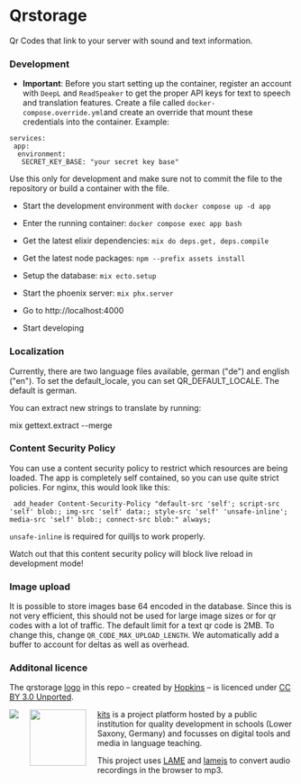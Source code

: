 # Qrstorage

Qr Codes that link to your server with sound and text information.

### Development

- **Important**: Before you start setting up the container, register an account with `DeepL` and `ReadSpeaker` to get the proper API keys for text to speech and translation features. Create a file called `docker-compose.override.yml`and create an override that mount these credentials into the container. Example:

```
services:
 app:
  environment:
   SECRET_KEY_BASE: "your secret key base"
```

Use this only for development and make sure not to commit the file to the repository or build a container with the file.

- Start the development environment with `docker compose up -d app`

- Enter the running container: `docker compose exec app bash`

- Get the latest elixir dependencies: `mix do deps.get, deps.compile`

- Get the latest node packages: `npm --prefix assets install`

- Setup the database: `mix ecto.setup`

- Start the phoenix server: `mix phx.server`

- Go to http://localhost:4000

- Start developing

### Localization

Currently, there are two language files available, german ("de") and english ("en"). To set the default_locale, you can set QR_DEFAULT_LOCALE. The default is german.

You can extract new strings to translate by running:

mix gettext.extract --merge

### Content Security Policy

You can use a content security policy to restrict which resources are being loaded. The app is completely self contained, so you can use quite strict policies. For nginx, this would look like this:

```
 add_header Content-Security-Policy "default-src 'self'; script-src 'self' blob:; img-src 'self' data:; style-src 'self' 'unsafe-inline'; media-src 'self' blob:; connect-src blob:" always;
```

`unsafe-inline` is required for quilljs to work properly.

Watch out that this content security policy will block live reload in development mode!

### Image upload

It is possible to store images base 64 encoded in the database. Since this is not very efficient, this should not be used for large image sizes or for qr codes with a lot of traffic. The default limit for a text qr code is 2MB. To change this, change `QR_CODE_MAX_UPLOAD_LENGTH`. We automatically add a buffer to account for deltas as well as overhead.

### Additonal licence

The qrstorage [logo](https://thenounproject.com/icon/860830/) in this repo – created by [Hopkins](https://thenounproject.com/hopkins81) – is licenced under [CC BY 3.0 Unported](https://creativecommons.org/licenses/by/3.0/).

<img src="https://www.nibis.de/img/nlq-medienbildung.png" align="left" style="margin-right:20px">
<img src="https://kits.blog/wp-content/uploads/2021/03/kits_logo.svg" width=100px align="left" style="margin-right:20px">

[kits](https://kits.blog/) is a project platform hosted by a public institution for quality development in schools (Lower Saxony, Germany) and focusses on digital tools and media in language teaching.

This project uses [LAME](https://lame.sourceforge.net) and [lamejs](https://github.com/zhuker/lamejs/) to convert audio recordings in the browser to mp3.
